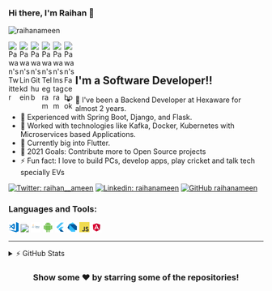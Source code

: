 ### Hi there, I'm Raihan 👋

<p align="left"> <img src="https://komarev.com/ghpvc/?username=raihanameen&label=Views&color=blue&style=plastic" alt="raihanameen" /> </p>

<a href="https://twitter.com/raihan__ameen">
  <img align="left" alt="Pawan's Twitter" width="22px" src="https://cdn.jsdelivr.net/npm/simple-icons@v3/icons/twitter.svg" />
</a>
<a href="https://linkedin.com/in/raihanameen">
  <img align="left" alt="Pawan's Linkdein" width="22px" src="https://cdn.jsdelivr.net/npm/simple-icons@v3/icons/linkedin.svg" />
</a>
<a href="https://github.com/raihanameen">
  <img align="left" alt="Pawan's Github" width="22px" src="https://cdn.jsdelivr.net/npm/simple-icons@v3/icons/github.svg" />
</a>
<a href="https://t.me/raihanameen">
  <img align="left" alt="Pawan's Telegram" width="22px" src="https://cdn.jsdelivr.net/npm/simple-icons@v3/icons/telegram.svg" />
</a>
<a href="https://instagram.com/raihan_ameen/">
  <img align="left" alt="Pawan's Instagram" width="22px" src="https://cdn.jsdelivr.net/npm/simple-icons@v3/icons/instagram.svg" />
</a>
<a href="https://www.facebook.com/raihanameen9/">
  <img align="left" alt="Pawan's Facebook" width="22px" src="https://cdn.jsdelivr.net/npm/simple-icons@v3/icons/facebook.svg" />
</a>

<br/>
<br/>

## I'm a Software Developer!!

- 🔭 I've been a Backend Developer at Hexaware for almost 2 years.
- 🌱 Experienced with Spring Boot, Django, and Flask.
- 👯 Worked with technologies like Kafka, Docker, Kubernetes with Microservices based Applications.
- 💜 Currently big into Flutter.
- 🥅 2021 Goals: Contribute more to Open Source projects
- ⚡ Fun fact: I love to build PCs, develop apps, play cricket and talk tech specially EVs

[![Twitter: raihan__ameen](https://img.shields.io/twitter/follow/raihan__ameen?style=social)](https://twitter.com/raihan__ameen)
[![Linkedin: raihanameen](https://img.shields.io/badge/-raihanameen-blue?style=flat-square&logo=Linkedin&logoColor=white&link=https://www.linkedin.com/in/raihanameen/)](https://www.linkedin.com/in/raihanameen/)
[![GitHub raihanameen](https://img.shields.io/github/followers/raihanameen?label=follow&style=social)](https://github.com/raihanameen)

### Languages and Tools:
<code><img height="20" alt="Visual Studio Code" src="https://raw.githubusercontent.com/github/explore/80688e429a7d4ef2fca1e82350fe8e3517d3494d/topics/visual-studio-code/visual-studio-code.png" /></code>
<code><img height="20" src="https://raw.githubusercontent.com/rhoit/mode-icons/dump/icons/python.png"></code>
<code><img height="20" src="https://raw.githubusercontent.com/github/explore/80688e429a7d4ef2fca1e82350fe8e3517d3494d/topics/java/java.png"></code>
<code><img height="20" src="https://raw.githubusercontent.com/github/explore/80688e429a7d4ef2fca1e82350fe8e3517d3494d/topics/android/android.png"></code>
<code><img height="20" src="https://raw.githubusercontent.com/github/explore/80688e429a7d4ef2fca1e82350fe8e3517d3494d/topics/flutter/flutter.png"></code>
<code><img height="20" src="https://raw.githubusercontent.com/github/explore/80688e429a7d4ef2fca1e82350fe8e3517d3494d/topics/dart/dart.png"></code>
<code><img height="20" src="https://raw.githubusercontent.com/github/explore/80688e429a7d4ef2fca1e82350fe8e3517d3494d/topics/javascript/javascript.png"></code>
<code><img height="20" src="https://raw.githubusercontent.com/github/explore/80688e429a7d4ef2fca1e82350fe8e3517d3494d/topics/angular/angular.png"></code>

---

<details>
  <summary>⚡ GitHub Stats</summary>
    <a href="https://github.com/raihanameen">
      <img align="center" src="https://github-readme-stats.vercel.app/api/top-langs/?username=raihanameen&theme=light&hide_langs_below=1" />
    </a>
    <a href="https://github.com/raihanameen">
    <img align="center" src="https://github-readme-stats.vercel.app/api?username=raihanameen&show_icons=true&theme=light&line_height=27" alt="Raihan's github stats"/>
    </a>
  </summary>
</details>

<div align="center">

### Show some ❤️ by starring some of the repositories!

</div>
